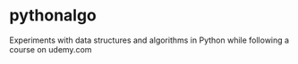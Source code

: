 # pythonalgo
Experiments with data structures and algorithms in Python while following a course on udemy.com
